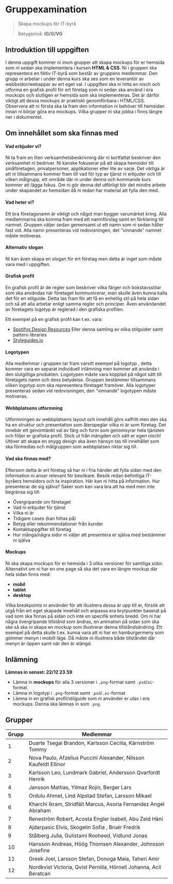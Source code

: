 # Gruppexamination 
> Skapa mockups för IT-byrå
> 
> Betygsnivå: **IG/G/VG**

## Introduktion till uppgiften

I denna uppgift kommer ni inom grupper att skapa mockups för er hemsida som ni sedan ska implementera i kursen **HTML & CSS**.  Ni i gruppen ska representera en fiktiv IT-byrå som består av gruppens medlemmar. Den grupp ni arbetar i under denna kurs ska ses som en leverantör av webbsidor/webappar av ert eget val. I uppgiften ska ni hitta en nisch och utforma en grafisk profil för ert företag som ni sedan ska använd i era mockups och slutligen er hemsida som ska implementeras. Det är därför viktigt att dessa mockups är praktiskt genomförbara i HTML/CSS. Observera att ni första ska ta fram den information ni behöver till hemsidan innan ni börjar göra era mockups. Vilka grupper ni ska jobba i finns längre ner i dokumentet. 

## Om innehållet som ska finnas med

#### Vad erbjuder vi?

Ni ta fram en liten verksamhetsbeskrivning där ni kortfattat beskriver den verksamhet ni bedriver. Ni kanske fokuserar på att skapa hemsidor till småföretagen, privatpersoner, applikationer eller lite av varje.
Det viktiga är att ni tillsammans kommer fram till vad för typ av tjänst ni erbjuder och till vilken målgrupp, ett område där ni under denna och kommande kurs kommer att lägga fokus. Om ni gör denna del utförligt blir det mindre arbete under skapandet av hemsidan då ni redan har material att fylla den med.

#### Vad heter vi? 

Ett bra företagsnamn är viktigt och något man bygger varumärket kring. Alla medlemmarna ska komma fram med ett namnförslag samt en förklaring till namnet. Gruppen väljer sedan gemensamt ut ett namn som ni sedan håller fast vid. Alla namn presenteras vid redovisningen, det “vinnande” namnet måste motiveras.

#### Alternativ slogan

Ni kan även skapa en slogan för ert företag men detta är inget som måste vara med i uppgiften.

#### Grafisk profil

En grafisk profil är de regler som beskriver vilka färger och bokstavsstilar som ska användas när företaget kommunicerar, man skulle även kunna kalla det för en stilguide. Detta tas fram för att få en enhetlig stil på hela sidan och så att alla arbetar enligt samma regler och principer. Även användandet av företagets logotyp är reglerad i den grafiska profilen.

Ett exempel på en grafisk profil kan t.ex. vara:
* [Spotifys Design Resources](https://developer.spotify.com/design/)
Eller denna samling av olika stilguider samt pattern libraries
* [Styleguides.io](http://styleguides.io/examples.html)

#### Logotypen

Alla medlemmar i gruppen tar fram varsitt exempel på logotyp , detta kommer vara en separat individuell inlämning men kommer att använda i den slutgiltiga produkten. Logotypen måste vara kopplad på något sätt till företagets namn och dess betydelse. Gruppen bestämmer tillsammans vilken logotyp som ska representera företaget framöver. Alla logotyper presenteras sedan vid redovisningen, den “vinnande” logotypen måste motiveras.

#### Webbplatsens utformning

Utformningen av webbplatsens layout och innehåll görs valfritt men den ska ha en struktur och presentation som återspeglar vilka ni är som företag. Det innebär ett genomtänkt val av färg och form som genomsyrar hela tjänsten och följer er grafiska profil. Stick ut från mängden och sätt er egen nisch!
Utöver att skapa en snygg design ska även hänsyn tas till innehållet som ska förmedlas och målgruppen som webbplatsen riktar sig till.

#### Vad ska finnas med?

Eftersom detta är ert företag så har ni i fria händer att fylla sidan med den information ni anser relevant för besökare. Besök redan befintliga IT-byråers hemsidors och ta inspiration. Här kan ni hitta på information. Hur presenterar de sig själva? Saker som kan vara bra att ha med men inte begränsa sig till: 

* Övergripande om företaget
* Vad ni erbjuder för tjänst 
* Vilka ni är
* Tidigare cases (kan hittas på)
* Betyg eller rekommendationer från kunder
* Kontaktuppgifter till företag
* Hur många/några sidor ni väljer att presentera er själva med bestämmer ni själva

#### Mockups

Ni ska skapa mockups för er hemsida i 3 olika versioner för samtliga sidor. Alternativt om ni har en one page så ska det vara en längre mockup där hela sidan finns med: 
 * **mobil**
 * **tablet**
 * **desktop**

Vilka breakpoints ni använder för att illustrera dessa är upp till er, försök att utgå från ert eget skapade innehåll och anpassa era brytpunkter baserat på vad som ska finnas på sidan och inte en specifik enhets bredd. Om ni har några övergripande tillstånd som ändras, en animation på sidan som ska ske så ska ni skapa en mockup som illustrerar denna tillståndsändring. Ett exempel på detta skulle t.ex. kunna vara att ni har en hamburgermeny som gömmer menyn i mobilt läge. Då måste ni illustrera både tillståndet där menyn är öppen samt när den är stängd.


## Inlämning

**Lämnas in senast: 22/12 23.59**

* Lämna in **mockups** för alla 3 versioner i `.png`-format samt `.psd`/`ai`-format.
* Lämna in logotyp i `.png`-format samt `.psd`/`.ai`-format
* Lämna in en grafisk profil/stilguide som ni använder er utav i era mockups. Denna ska lämnas in som `.png`.

## Grupper

| Grupp | Medlemmar |
|---|---|
| 1 | Duarte Tsegai Brandon,  Karlsson Cecilia,  Kärnström Tommy |
| 2 | Nova Paulo,  Afzelius Puccini Alexander,  Nilsson Kaufeldt Ellinor |
| 3 | Karlsson    Leo,  Lundmark    Gabriel,  Andersson Qvarfordt Henrik |
| 4 | Jansson Mattias,  Yilmaz  Rojin,  Berger  Lars |
| 5 | Ordulu  Ahmet,  Lind Alpstad    Stefan,  Larsson Mikael |
| 6 | Kharchi Ikram, Stridfält Marcus, Asoria Fernandez Angel Abraham |
| 7 | Reneström   Robert,  Acosta Engler   Isabell,  Abu Zeid Häni |
| 8 | Ajdarpasic  Elvis, Skogelin    Sofia  ,  Bruér Fredrik |
| 9 | Stålberg    Julia,  Gulistami Rooheed,  Vidlund Jonas |
| 10 | Hansson Andreas,  Höög Thomsen    Alexander,  Johnsson    Josefine |
| 11 | Greek   Joel,  Larsson Stefan,  Donoga  Maia, Taheri  Amir |
| 12 | Nordkvist   Victoria,  Qvist   Pernilla,  Hörnell Johanna, Acil    Beratcan|

